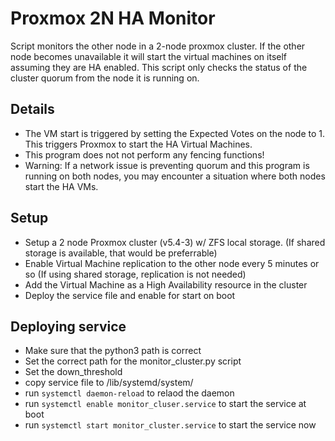 # Proxmox 2N HA Monitor

Script monitors the other node in a 2-node proxmox cluster.  If the other node becomes unavailable it will start the virtual machines on itself assuming they are HA enabled.
This script only checks the status of the cluster quorum from the node it is running on.  

## Details
 * The VM start is triggered by setting the Expected Votes on the node to 1.  This triggers Proxmox to start the HA Virtual Machines.
 * This program does not not perform any fencing functions!
 * Warning: If a network issue is preventing quorum and this program is running on both nodes, you may encounter a situation where both nodes start the HA VMs.     

## Setup

 * Setup a 2 node Proxmox cluster (v5.4-3) w/ ZFS local storage.  (If shared storage is available, that would be preferrable)
 * Enable Virtual Machine replication to the other node every 5 minutes or so (If using shared storage, replication is not needed)
 * Add the Virtual Machine as a High Availability resource in the cluster
 * Deploy the service file and enable for start on boot

## Deploying service

*  Make sure that the python3 path is correct
*  Set the correct path for the monitor_cluster.py script
*  Set the down_threshold
*  copy service file to /lib/systemd/system/
*  run `systemctl daemon-reload` to relaod the daemon
*  run `systemctl enable monitor_cluser.service` to start the service at boot
*  run `systemctl start monitor_cluster.service` to start the service now